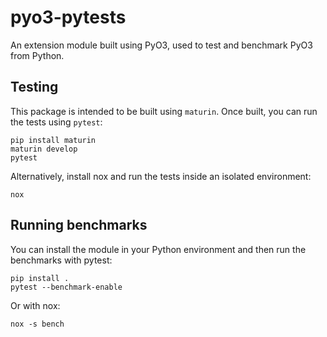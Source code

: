# pyo3-pytests

An extension module built using PyO3, used to test and benchmark PyO3 from Python.

## Testing

This package is intended to be built using `maturin`. Once built, you can run the tests using `pytest`:

```shell
pip install maturin
maturin develop
pytest
```

Alternatively, install nox and run the tests inside an isolated environment:

```shell
nox
```

## Running benchmarks

You can install the module in your Python environment and then run the benchmarks with pytest:

```shell
pip install .
pytest --benchmark-enable
```

Or with nox:

```shell
nox -s bench
```
